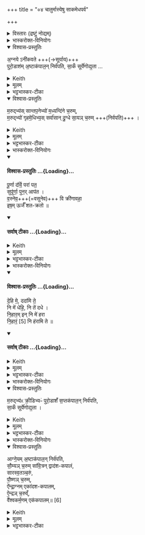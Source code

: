 +++
title = "०४ चातुर्मास्येषु साकमेधपर्व"

+++

<details><summary>विस्तारः (द्रष्टुं नोद्यम्)</summary>

(चातुर्मास्येषु तृतीयं साकमेधपर्व) साकमेधहविषां ब्राह्मणम्, दर्विहोमयाज्यानुवाक्ये

-  साकमेधपर्वणि प्रथमेहनि कार्याणि हवींषि, तदीयौ मन्त्रौ २-३, द्वितीयेह्नि कार्याणि हवींषि च

२-३ अनुष्टुप्
विश्वेदेवा ऋषयः
</details>
<details><summary>भास्करोक्त-विनियोगः</summary>

1अथ साकमेधहवींषि विधीयन्ते । तत्र प्रथमे ऽहनि यानि भवन्ति तानि विदधाति - अग्नयेनीकवत इति ॥ 'देवासुरास्संयत्ता आसन् । सोग्निरब्रवीत् । ममेयमनीकवती तनूः' इत्यादि ब्राह्मणम् । 
</details>
<details open><summary>विश्वास-प्रस्तुतिः</summary>

अ॒ग्नये ऽनी॑कवते +++(→सूर्याय)+++  
पुरो॒डाश॑म् अ॒ष्टाक॑पाल॒न् निर्व॑पति, सा॒कँ सूर्ये॑णोद्य॒ता …  
</details>
<details><summary>Keith</summary>

To Agni Anikavant he offers a cake on eight potsherds as the sun rises, 
</details>
<details><summary>मूलम्</summary>

अ॒ग्नयेऽनी॑कवते पुरो॒डाश॑म॒ष्टाक॑पाल॒न्निर्व॑पति सा॒कँ सूर्ये॑णोद्य॒ता …  
</details>
<details><summary>भट्टभास्कर-टीका</summary>

'असौ वा आदित्यो ऽग्निर् अनीकवान् । तस्य रश्मयो ऽनीकानि' । यदा सूर्यश्चोदयं करोति, अध्वर्युश्च पुरोडाशं निर्वपति ;  
तदानीं **सूर्येणोद्यता साकं** निर्वपति तदा सूर्योदयकाले निर्वपतीत्यर्थः ।  

'राजसूय' इत्यादौ सूर्यशब्दो निपातितः, 'शतुरनुमः' इत्युद्यच्छब्दात्तृतीयाया उदात्तत्वम् ।
</details>
<details open><summary>विश्वास-प्रस्तुतिः</summary>

म॒रुद्भ्य॑स् सान्तप॒नेभ्यो॑ म॒ध्यन्दि॑ने च॒रुम्,  
म॒रुद्भ्यो॑ गृहमे॒धिभ्य॒स् सर्वा॑सान् दु॒ग्धे सा॒यञ् च॒रुम्  +++(निर्वपति)+++  ।
</details>
<details><summary>Keith</summary>

an oblation to the Maruts as the heaters at midday,  
and to the Maruts as lords of the house he milks at evening an oblation of all (the cows).
</details>
<details><summary>मूलम्</summary>

म॒रुद्भ्य॑स्सान्तप॒नेभ्यो॑ म॒ध्यन्दि॑ने च॒रुम्  +++(निर्वपति)+++ ।   

म॒रुद्भ्यो॑ गृहमे॒धिभ्य॒स्सर्वा॑सान्दु॒ग्धे सा॒यञ्च॒रुम्  +++(निर्वपति)+++  ।
</details>
<details><summary>भट्टभास्कर-टीका</summary>

अथ मध्यन्दिने मरुद्भ्यस्सान्तपनेभ्यश्चरुं निर्वपति । अह्नो मध्यं मध्यंदिनम् । 'मध्यो मध्यं दिनञ्चास्मात्' इति दिनञ्प्रत्ययः ? सम्यक्समन्ताच्च शोषणं सन्तपनं, तत्सम्बन्धिनस्सान्तपनाः सन्तापनसमर्थाश्शत्रूणाम् । 'तेऽसुराः पराजिता यन्तः' इत्यादि ब्राह्मणम् ।  

अथ सायमस्तकाले मरुद्भ्यो गृहमेधिभ्यः गृहमेधवद्भ्यः सर्वासां गवां यजमानसम्बन्धिनीनां दुग्धे चरुं निर्वपति । 'ते देवाश्श्वो विजयिनः' इत्यादि ब्राह्मणम् ॥
</details>
<details><summary>भास्करोक्त-विनियोगः</summary>

2अव्युष्टायां रजन्यां पूर्णदर्व्येण चरन्ति, शरनिष्कासस्य दर्वीं पूरयित्वा गार्हपत्ये जुहोति । तत्र पुरोनुवाक्या - पूर्णेत्यनुष्टुप् ॥
</details>
<div class="js_include" newlevelforh1="4" title="विश्वास-प्रस्तुतिः" unfilled url="/vedAH_yajuH/taittirIyam/sArasvata-vibhAgaH/saMhitA/Rk/vishvAsa-prastutiH/1/8_rAjasUyAdi/04_chAturmAsyeShu_sAkamedhaparva/02_pUrNA_darvi.md">
<details open><summary><h4>विश्वास-प्रस्तुतिः ...{Loading}...</h4></summary>

पू॒र्णा द॑र्वि॒ परा॑ पत॒  
सुपू॑र्णा॒ पुन॒र् आप॑त ।   
व॒स्नेव॒+++(=वसुनेव)+++ वि क्री॑णावहा॒  
इष॒म् ऊर्जँ॑ शत-क्रतो  ॥
</details>
</div>
<div class="js_include" newlevelforh1="4" title="सर्वाष् टीकाः" unfilled url="/vedAH_yajuH/taittirIyam/sArasvata-vibhAgaH/saMhitA/Rk/sarvASh_TIkAH/1/8_rAjasUyAdi/04_chAturmAsyeShu_sAkamedhaparva/02_pUrNA_darvi.md">
<details open><summary><h4>सर्वाष् टीकाः ...{Loading}...</h4></summary>
<details><summary>Keith</summary>

O ladle, fly away filled,  
And well filled do thou fly back;  
Like wares, O Śatakratu,  
Let us barter food and strength.
</details>
<details><summary>मूलम्</summary>

पू॒र्णा द॑र्वि॒ परा॑ पत॒ सुपू॑र्णा॒ पुन॒राप॑त ।   
व॒स्नेव॒ वि क्री॑णावहा॒ इष॒मूर्जँ॑ शतक्रतो  ॥
</details>
<details><summary>भट्टभास्कर-टीका</summary>

हे **दर्वि पूर्णा** शरनिष्कासस्य पूरिता । 'वा दान्तशान्त' इति ण्यन्तस्य निपात्यते ।  
ईदृशी **परापत** इन्द्रं प्रति गच्छ । ततस् **सुपूर्णा** सुष्ठु धनस्य पूर्णा पुनरस्मान् **प्रत्यापत** आगच्छ । एवं **वस्नेव** वस्नेन मूल्येनेव । 'सुपां सलुक्' इत्याकारः ।  
**क्रीणावहै** इन्द्रश्चाहं च परस्परतः वणिग्वद्विनिमयं करवावहै । किं विक्रीणावहा इत्युच्यते - **इषम् ऊर्जम्** अन्नं रसादिकं धनादिकं च ; अतोत्रावयोस्त्वं गतागतकारिणी साधनभावमाचरेति । तदेवाह - हे **शतक्रतो** बहुविधकर्मकरणकुशले गतागतसमर्थे ॥
</details>
</details>
</div>
<details><summary>भास्करोक्त-विनियोगः</summary>

3अथ याज्या - देहीत्यनुष्टुप् ॥ 
</details>
<div class="js_include" newlevelforh1="4" title="विश्वास-प्रस्तुतिः" unfilled url="/vedAH_yajuH/taittirIyam/sArasvata-vibhAgaH/saMhitA/Rk/vishvAsa-prastutiH/1/8_rAjasUyAdi/04_chAturmAsyeShu_sAkamedhaparva/03_dehi_me.md">
<details open><summary><h4>विश्वास-प्रस्तुतिः ...{Loading}...</h4></summary>

दे॒हि मे॒, ददा॑मि ते॒  
नि मे॑ धेहि॒, नि ते॑ दधे ।    
नि॒हार॒म् इन् नि मे॑ हरा  
नि॒हारं॒ [5] नि ह॑रामि ते  ॥
</details>
</div>
<div class="js_include" newlevelforh1="4" title="सर्वाष् टीकाः" unfilled url="/vedAH_yajuH/taittirIyam/sArasvata-vibhAgaH/saMhitA/Rk/sarvASh_TIkAH/1/8_rAjasUyAdi/04_chAturmAsyeShu_sAkamedhaparva/03_dehi_me.md">
<details open><summary><h4>सर्वाष् टीकाः ...{Loading}...</h4></summary>
<details><summary>Keith</summary>

Give thou to me; I shall give to thee;  
Bestow upon me; I shall bestow upon thee;  
Accept my offering;  
I shall accept thy offering [1].
</details>
<details><summary>मूलम्</summary>

दे॒हि मे॒ ददा॑मि ते॒ नि मे॑ धेहि॒ नि ते॑ दधे ।    
नि॒हार॒मिन्नि मे॑ हरा नि॒हार॑म् [5] +नि ह॑रामि ते  ॥
</details>
<details><summary>भट्टभास्कर-टीका</summary>

देहि मे मह्यं अभिमतं धनं, अहमपि ते तुभ्यं ददामि । निधेहि स्थापय मे मदर्थं, अहमपि ते त्वदर्थं निदधे स्थापयामि । तथा निहारमित् निहारमेव निर्हृत्यनिर्हृत्यैव मे मम निहर, अहमपि ते निहारं निर्हृत्यनिहृत्य निहरामि । नियमेन नितरां निर्हृत्य वा समुदायाद्धरणं निहरणम् । आभीक्ष्ण्ये णमुल्, कृदुत्तरपदप्रकृतिस्वरत्वम् लित्स्वरः । एवमुपकारप्रत्युपकारितया आवयोर्वृत्तिरस्त्विति लोकवृत्तानानिदर्शनम् ॥
</details>
</details>
</div>
<details><summary>भास्करोक्त-विनियोगः</summary>

4अथ द्वितीयेह्नि साकं सूर्येणोद्यता मरुद्भ्यः क्रीडिभ्यः पुरोडाशं सप्तकपालं निर्वपति ॥ 
</details>
<details open><summary>विश्वास-प्रस्तुतिः</summary>

म॒रुद्भ्य॑ᳵ क्री॒डिभ्यᳶ॑ पुरो॒डाशँ॑ स॒प्तक॑पाल॒न् निर्व॑पति,  
सा॒कँ सूर्ये॑णोद्य॒ता ।
</details>
<details><summary>Keith</summary>

To the Maruts, the playful, he offers a cake on seven potsherds at the rising of the sun; 
</details>
<details><summary>मूलम्</summary>

म॒रुद्भ्य॑ᳵ क्री॒डिभ्यᳶ॑ पुरो॒डाशँ॑ स॒प्तक॑पाल॒न्निर्व॑पति सा॒कँ सूर्ये॑णोद्य॒ता ।
</details>
<details><summary>भट्टभास्कर-टीका</summary>

क्रीडन्तीति क्रीडिनः, ग्रह्याडित्वाण्णिनिः । 'त एनमत्यक्रीडन् । तत्क्रीडिनां क्रीडित्वम्' इति ब्राह्मणम् ॥
</details>
<details><summary>भास्करोक्त-विनियोगः</summary>

5अथ महाहविस्सम्बन्धीन्यष्टौ हवींषि विदधाति - आग्नेयमष्टाकपालमित्यादि ॥ 
</details>
<details open><summary>विश्वास-प्रस्तुतिः</summary>

आग्ने॒यम् अ॒ष्टाक॑पाल॒न् निर्व॑पति,  
सौ॒म्यञ् च॒रुम् सा॑वि॒त्रन् द्वाद॑श-कपालं,   
सारस्व॒तञ्च॒रुं,  
पौ॒ष्णञ् च॒रुम्,  
ऐ॑न्द्रा॒ग्नम् एका॑दश-कपालम्,  
ऐ॒न्द्रञ् च॒रुव्ँ,  
वै॑श्वकर्म॒णम् एक॑कपालम्॥ [6]
</details>
<details><summary>Keith</summary>

he offers to Agni on eight potsherds,  
an oblation to Soma,  
to Savitr on twelve potsherds,  
to Sarasvati an oblation,  
to Pusan an oblation,  
to Indra and Agni on eleven potsherds,  
to Indra an oblation,  
to Viśvakarman on eleven potsherds.
</details>
<details><summary>मूलम्</summary>

आग्ने॒यम॒ष्टाक॑पाल॒न्निर्व॑पति सौ॒म्यञ्च॒रुँ सा॑वि॒त्रन्द्वाद॑शकपालँ सारस्व॒तञ्च॒रुम्पौ॒ष्णञ्च॒रुमै॑न्द्रा॒ग्नमेका॑दशकपालमै॒न्द्रञ्च॒रुव्ँ वै॑श्वकर्म॒णमेक॑कपालम् ॥
</details>
<details><summary>भट्टभास्कर-टीका</summary>

तत्र पौष्णान्तानि पञ्च सञ्चराणि प्रागेवाम्नातान्यपि पुनः पठित्वा दर्शयति । ऐन्द्राग्रमपि वरुणप्रघासेषु षष्ठतयाम्नातमेव पुनः पठति । ब्राह्मणं च भवति 'एतद्ब्राह्मान्येव पञ्च हवींषि । एतद्ब्राह्मण ऐन्द्राग्नः' इति । 'अथैष ऐन्द्रश्चरुर्भवति' । ऐन्द्रस्यापूर्वं विधानम् । 'उद्धारं वा एतम्' इत्यादि ब्राह्मणम् । वैश्वकर्मणस्यैककपालस्य चापूर्वं विधानम् ॥

इत्यष्टमे चतुर्थोनुवाकः ॥
</details>

